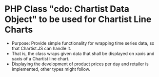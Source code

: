 # PHP Class "cdo: Chartist Data Object" to be used for Chartist Line Charts
- Purpose: Provide simple functionality for wrapping time series data, so that Chartist.JS can handle it.
- That is, the class wraps given data that shall be displayed on xaxis and yaxis of a Chartist line chart.
- Displaying the development of product prices per day and retailer is implemented, other types might follow.
